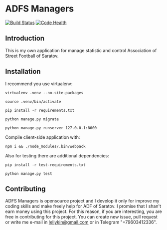ADFS Managers
=============
[![Build Status](https://travis-ci.org/Imperat/ADFS_managers.svg?branch=master)](https://travis-ci.org/Imperat/ADFS_managers)
[![Code Health](https://landscape.io/github/Imperat/ADFS_managers/master/landscape.svg?style=flat)](https://landscape.io/github/Imperat/ADFS_managers/master)

Introduction
------------
This is my own application for manage statistic and
control Association of Street Football of Saratov.

Installation
------------
I recommend you use virtualenv:

`virtualenv .venv --no-site-packages`

`source .venv/bin/activate`

`pip install -r requirements.txt`

`python manage.py migrate`

`python manage.py runserver 127.0.0.1:8000`

Compile client-side application with:

`npm i && ./node_modules/.bin/webpack`

Also for testing there are additional dependencies:

`pip install -r test-requirements.txt`

`python manage.py test`

Contributing
------------
ADFS Managers is opensource project and I develop it only for
improve my coding skills and make freely help for ADF of Saratov.
I promise that I shan't earn money using this project.
For this reason, if you are interesting, you are free in contributing
for this project. You can create new issue, pull request or write me e-mail in
leliykin@gmail.com or in Telegram "+79603412336".
